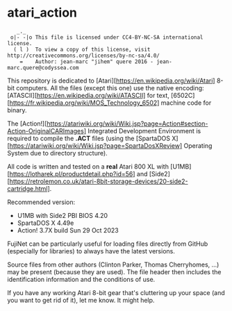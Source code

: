 # atari_action
```
   _._ 
 o|- -|o This file is licensed under CC4-BY-NC-SA international license.
  ( l )  To view a copy of this license, visit http://creativecommons.org/licenses/by-nc-sa/4.0/
    =    Author: jean-marc "jihem" quere 2016 - jean-marc.quere@codyssea.com
```

This repository is dedicated to [Atari][https://en.wikipedia.org/wiki/Atari] 8-bit computers. All the files (except this one) use the native encoding: [ATASCII][https://en.wikipedia.org/wiki/ATASCII] for text, [6502C][https://fr.wikipedia.org/wiki/MOS_Technology_6502] machine code for binary.

The [Action!][https://atariwiki.org/wiki/Wiki.jsp?page=Action#section-Action-OriginalCARImages] Integrated Development Environment is required to compile the **.ACT** files (using the [SpartaDOS X][https://atariwiki.org/wiki/Wiki.jsp?page=SpartaDosXReview] Operating System due to directory structure).

All code is written and tested on a **real** Atari 800 XL with [U1MB][https://lotharek.pl/productdetail.php?id=56] and [Side2][https://retrolemon.co.uk/atari-8bit-storage-devices/20-side2-cartridge.html].

Recommended version:
- U1MB with Side2 PBI BIOS 4.20
- SpartaDOS X 4.49e
- Action! 3.7X build Sun 29 Oct 2023

FujiNet can be particularly useful for loading files directly from GitHub (especially for libraries) to always have the latest versions.

Source files from other authors (Clinton Parker, Thomas Cherryhomes, ...) may be present (because they are used). The file header then includes the identification information and the conditions of use.

If you have any working Atari 8-bit gear that's cluttering up your space (and you want to get rid of it), let me know. It might help.